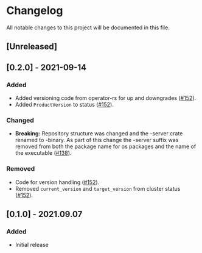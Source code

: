 # Changelog

All notable changes to this project will be documented in this file.

## [Unreleased]

## [0.2.0] - 2021-09-14

### Added
- Added versioning code from operator-rs for up and downgrades ([#152]).
- Added `ProductVersion` to status ([#152]).

### Changed
- **Breaking:** Repository structure was changed and the -server crate renamed to -binary. As part of this change the -server suffix was removed from both the package name for os packages and the name of the executable ([#138]).

### Removed
- Code for version handling ([#152]).
- Removed `current_version` and `target_version` from cluster status ([#152]).

[#138]: https://github.com/stackabletech/spark-operator/pull/138
[#152]: https://github.com/stackabletech/spark-operator/pull/152

## [0.1.0] - 2021.09.07

### Added

- Initial release
